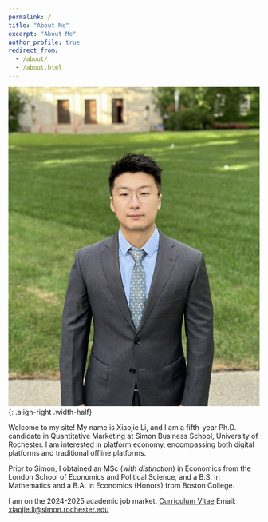 ```yaml
---
permalink: /
title: "About Me"
excerpt: "About Me"
author_profile: true
redirect_from: 
  - /about/
  - /about.html
---
```


![](/images/profile_pic.jpg){: .align-right .width-half}

Welcome to my site! My name is Xiaojie Li, and I am a fifth-year Ph.D. candidate in Quantitative Marketing at Simon Business School, University of Rochester. I am interested in platform economy, encompassing both digital platforms and traditional offline platforms.

<!-- advised by Professors [Paul B. Ellickson](http://paulellickson.com/) and [Yufeng Huang](https://sites.google.com/site/yufenghuangphd). -->

Prior to Simon, I obtained an MSc (*with distinction*) in Economics from the London School of Economics and Political Science, and a B.S. in Mathematics and a B.A. in Economics (Honors) from Boston College.

I am on the 2024-2025 academic job market.
[Curriculum Vitae](http://xiaojieli.info/files/XiaojieLi_CV.pdf)
Email: xiaojie.li@simon.rochester.edu